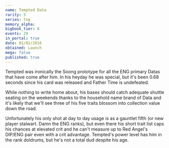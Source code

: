 ```yaml
---
name: Tempted Data
rarity: 5
series: tng
memory_alpha:
bigbook_tier: 8
events: 29
in_portal: true
date: 01/01/2016
obtained: Launch
mega: false
published: true
---
```


Tempted was ironically the Soong prototype for all the ENG primary Datas that have come after him. In his heyday he was special, but it's been 0.68 seconds since his card was released and Father Time is undefeated.

While nothing to write home about, his bases should catch adequate shuttle seating on the weekends thanks to the household name brand of Data and it's likely that we'll see three of his five traits blossom into collection value down the road.

Unfortunately his only shot at day to day usage is as a gauntlet fifth (or new player stalwart. Damn the ENG ranks), but even there his short trait list caps his chances at elevated crit and he can't measure up to Red Angel's DIP/ENG pair even with a crit advantage. Tempted's power level has him in the rank doldrums, but he's not a total dud despite his age.
